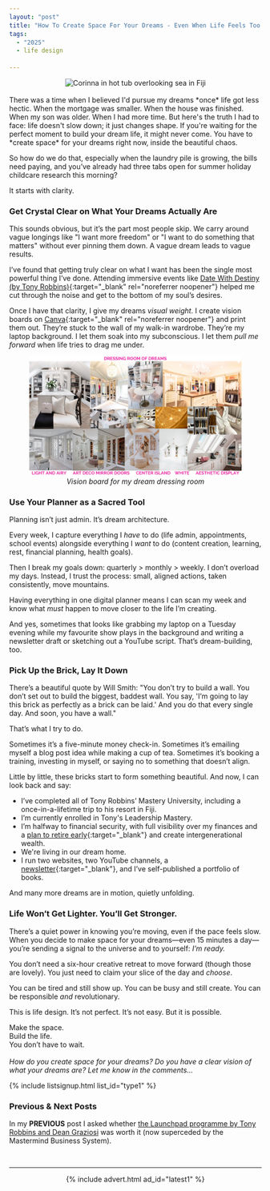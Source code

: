```yaml
---
layout: "post"
title: "How To Create Space For Your Dreams - Even When Life Feels Too Full"
tags:
  - "2025"
  - life design

---
```


<center>
    <img src='/i/2025/create-space-for-dreams-header.JPG' alt='Corinna in hot tub overlooking sea in Fiji'>
</center>

<br />
There was a time when I believed I'd pursue my dreams *once* life got less hectic. When the mortgage was smaller. When the house was finished. When my son was older. When I had more time. But here's the truth I had to face: life doesn't slow down; it just changes shape. If you're waiting for the perfect moment to build your dream life, it might never come. You have to *create space* for your dreams right now, inside the beautiful chaos.

So how do we do that, especially when the laundry pile is growing, the bills need paying, and you’ve already had three tabs open for summer holiday childcare research this morning?

It starts with clarity.

### Get Crystal Clear on What Your Dreams Actually Are

This sounds obvious, but it’s the part most people skip. We carry around vague longings like "I want more freedom" or "I want to do something that matters" without ever pinning them down. A vague dream leads to vague results.

I’ve found that getting truly clear on what I want has been the single most powerful thing I’ve done. Attending immersive events like [Date With Destiny (by Tony Robbins)](https://www.youtube.com/watch?v=ybAuI9KbNRU){:target="_blank" rel="noreferrer noopener"} helped me cut through the noise and get to the bottom of my soul’s desires.

Once I have that clarity, I give my dreams *visual weight*. I create vision boards on [Canva](https://www.canva.com/){:target="_blank" rel="noreferrer noopener"} and print them out. They’re stuck to the wall of my walk-in wardrobe. They’re my laptop background. I let them soak into my subconscious. I let them *pull me forward* when life tries to drag me under.

<center>
<figure>
    <img src='/i/2025/vision-board.png' alt='Dressing Room vision board designed using Canva'>
    <figcaption><i>Vision board for my dream dressing room</i></figcaption>
</figure>
</center>

### Use Your Planner as a Sacred Tool

Planning isn’t just admin. It’s dream architecture.

Every week, I capture everything I *have* to do (life admin, appointments, school events) alongside everything I *want* to do (content creation, learning, rest, financial planning, health goals).

Then I break my goals down: quarterly > monthly > weekly. I don’t overload my days. Instead, I trust the process: small, aligned actions, taken consistently, move mountains.

Having everything in one digital planner means I can scan my week and know what *must* happen to move closer to the life I’m creating.

And yes, sometimes that looks like grabbing my laptop on a Tuesday evening while my favourite show plays in the background and writing a newsletter draft or sketching out a YouTube script. That’s dream-building, too.

### Pick Up the Brick, Lay It Down

There’s a beautiful quote by Will Smith: "You don’t try to build a wall. You don’t set out to build the biggest, baddest wall. You say, 'I’m going to lay this brick as perfectly as a brick can be laid.' And you do that every single day. And soon, you have a wall."

That’s what I try to do.

Sometimes it’s a five-minute money check-in. Sometimes it’s emailing myself a blog post idea while making a cup of tea. Sometimes it’s booking a training, investing in myself, or saying no to something that doesn’t align.

Little by little, these bricks start to form something beautiful. And now, I can look back and say:

- I’ve completed all of Tony Robbins’ Mastery University, including a once-in-a-lifetime trip to his resort in Fiji.
- I’m currently enrolled in Tony's Leadership Mastery.
- I’m halfway to financial security, with full visibility over my finances and a [plan to retire early](/posts/freedom-plan-part-1.html){:target="_blank"} and create intergenerational wealth.
- We're living in our dream home.
- I run two websites, two YouTube channels, a [newsletter](/signup/){:target="_blank"}, and I’ve self-published a portfolio of books.

And many more dreams are in motion, quietly unfolding.

### Life Won’t Get Lighter. You’ll Get Stronger.

There’s a quiet power in knowing you’re moving, even if the pace feels slow. When you decide to make space for your dreams—even 15 minutes a day—you’re sending a signal to the universe and to yourself: *I’m ready.*

You don’t need a six-hour creative retreat to move forward (though those are lovely). You just need to claim your slice of the day and *choose*.

You can be tired and still show up. You can be busy and still create. You can be responsible *and* revolutionary.

This is life design. It’s not perfect. It’s not easy. But it is possible.

Make the space.  
Build the life.  
You don’t have to wait.
<br /><br />
<i>How do you create space for your dreams? Do you have a clear vision of what your dreams are? Let me know in the comments...</i>
<br />

<!-- START EMAIL LIST SIGN-UP: Type 1 -->

{% include listsignup.html list_id="type1" %}

<!-- END EMAIL LIST SIGN-UP: Type 1 -->

### Previous & Next Posts

In my **PREVIOUS** post I asked whether [the Launchpad programme by Tony Robbins and Dean Graziosi](/posts/is-launchpad-worth-it.html) was worth it (now superceded by the Mastermind Business System).<br>
<!-- &nbsp;&nbsp;Find out how much [Income & Profit I made from my side hustles in January](/posts/january-2019-income-report.html) -->
<br>

***

<!-- START ADVERTISER: Latest ad 1 -->
<center>
{% include advert.html ad_id="latest1" %}
</center>
<!-- END ADVERTISER: Latest 1 -->
<br />

